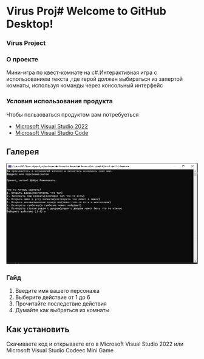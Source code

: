# Virus Proj# Welcome to GitHub Desktop!
###  Virus Project

### О проекте

Мини-игра по квест-комнате на с#.Интерактивная игра c использованием текста ,где герой должен выбираться из запертой комнаты, используя команды через консольный интерфейс
 
### Условия использования продукта 

Чтобы пользоваться продуктом вам потребуеться 
- [Microsoft Visual Studio 2022](https://visualstudio.microsoft.com/vs/)
- [Microsoft Visual Studio Code](https://code.visualstudio.com/)

## Галерея

 ![L](https://github.com/Virus903/Virus-Projec-Mini-Game/blob/master/S%D1%81reen.JPG)


### Гайд 

1. Введите имя вашего персонажа
2. Выберите действие от 1 до 6
3. Прочитайте последствие действия
4. Думайте как выбраться из комнаты

## Как установить

Скачиваете код и открываете его в Microsoft Visual Studio 2022 или Microsoft Visual Studio Codeec Mini Game
